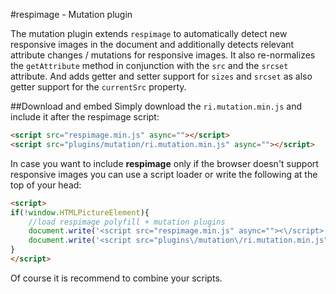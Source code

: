 #respimage - Mutation plugin

The mutation plugin extends ``respimage`` to automatically detect new responsive images in the document and additionally detects relevant attribute changes / mutations for responsive images. It also re-normalizes the ``getAttribute`` method in conjunction with the ``src`` and the ``srcset`` attribute. And adds getter and setter support for ``sizes`` and ``srcset`` as also getter support for the ``currentSrc`` property.

##Download and embed
Simply download the ``ri.mutation.min.js`` and include it after the respimage script:

```html
<script src="respimage.min.js" async=""></script>
<script src="plugins/mutation/ri.mutation.min.js" async=""></script>
```

In case you want to include **respimage** only if the browser doesn't support responsive images you can use a script loader or write the following at the top of your head:

```html
<script>
if(!window.HTMLPictureElement){
	//load respimage polyfill + mutation plugins
	document.write('<script src="respimage.min.js" async=""><\/script>');
	document.write('<script src="plugins\/mutation\/ri.mutation.min.js" async=""><\/script>');
}
</script>
```

Of course it is recommend to combine your scripts.

